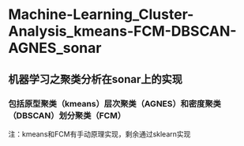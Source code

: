 # Machine-Learning_Cluster-Analysis_kmeans-FCM-DBSCAN-AGNES_sonar

## 机器学习之聚类分析在sonar上的实现

### 包括原型聚类（kmeans）层次聚类（AGNES）和密度聚类（DBSCAN）划分聚类（FCM）

注：kmeans和FCM有手动原理实现，剩余通过sklearn实现
